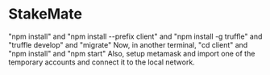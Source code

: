 # StakeMate

"npm install" and "npm install --prefix client" and "npm install -g truffle" and "truffle develop" and "migrate"
Now, in another terminal, "cd client" and "npm install" and "npm start"
Also, setup metamask and import one of the temporary accounts and connect it to the local network.